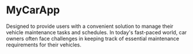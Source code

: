 # MyCarApp
Designed to provide users with a convenient solution to manage their vehicle maintenance tasks and schedules. In today's fast-paced world, car owners often face challenges in keeping track of essential maintenance requirements for their vehicles.
